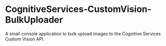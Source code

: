# CognitiveServices-CustomVision-BulkUploader
A small console application to bulk upload images to the Cognitive Services Custom Vision API.
